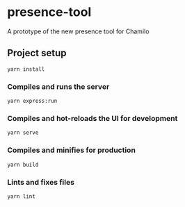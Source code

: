 # presence-tool
A prototype of the new presence tool for Chamilo

## Project setup
```
yarn install
```

### Compiles and runs the server
```
yarn express:run
```

### Compiles and hot-reloads the UI for development
```
yarn serve
```

### Compiles and minifies for production
```
yarn build
```

### Lints and fixes files
```
yarn lint
```
